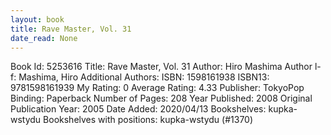 ```yaml
---
layout: book
title: Rave Master, Vol. 31
date_read: None
---
```


Book Id: 5253616
Title: Rave Master, Vol. 31
Author: Hiro Mashima
Author l-f: Mashima, Hiro
Additional Authors: 
ISBN: 1598161938
ISBN13: 9781598161939
My Rating: 0
Average Rating: 4.33
Publisher: TokyoPop
Binding: Paperback
Number of Pages: 208
Year Published: 2008
Original Publication Year: 2005
Date Added: 2020/04/13
Bookshelves: kupka-wstydu
Bookshelves with positions: kupka-wstydu (#1370)

